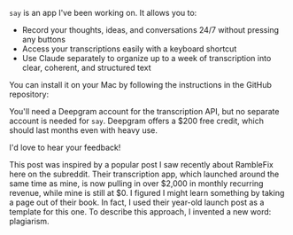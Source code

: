 `say` is an app I've been working on. It allows you to:

- Record your thoughts, ideas, and conversations 24/7 without pressing any buttons
- Access your transcriptions easily with a keyboard shortcut
- Use Claude separately to organize up to a week of transcription into clear, coherent, and structured text

You can install it on your Mac by following the instructions in the GitHub repository:

You'll need a Deepgram account for the transcription API, but no separate account is needed for `say`. Deepgram offers a $200 free credit, which should last months even with heavy use.

I'd love to hear your feedback!

This post was inspired by a popular post I saw recently about RambleFix here on the subreddit. Their transcription app, which launched around the same time as mine, is now pulling in over $2,000 in monthly recurring revenue, while mine is still at $0. I figured I might learn something by taking a page out of their book. In fact, I used their year-old launch post as a template for this one. To describe this approach, I invented a new word: plagiarism.
